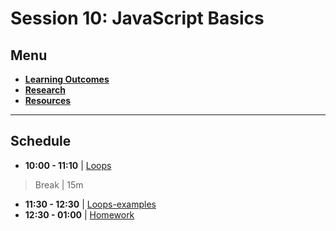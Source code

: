 # Session 10: JavaScript Basics

## Menu

- **[Learning Outcomes](./learning-outcomes.md)**
- **[Research](./research-topics.md)**
- **[Resources](./resources.md)**

---

## Schedule

- **10:00 - 11:10** | [Loops](./loop.md)

> Break | 15m

- **11:30 - 12:30** | [Loops-examples](./loop.md)
- **12:30 - 01:00** | [Homework](./homework.md)
